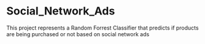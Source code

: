 # Social_Network_Ads
This project represents a Random Forrest Classifier that predicts if products are being purchased or not based on social network ads
